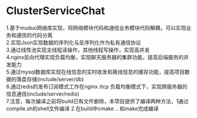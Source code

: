 # ClusterServiceChat
1.基于muduo网络库实现，将网络模块代码和通信业务模块代码解耦，可以实现业务和通信的代码分离    
2.实现Json实现数据的序列化与反序列化作为私有通信协议  
3.通过线性池实现主线程读操作，其他线程写操作，实现高并发    
4.nginx反向代理实现负载均衡，实现聊天服务器的集群功能，提高后端服务的并发能力  
5.通过mysql数据库实现在线信息的实时收发和离线信息的缓存功能，提高项目数据的落盘存储(include/server/db)  
6.通过redis的发布订阅模式工作在nginx /tcp 负载均衡模式下，实现跨服务器的信息通信(include/server/redis)  
7.注意，每次编译之前将build已有文件删除，本项目提供了编译两种方法，1通过compile.sh的shell文件编译 2.在build中cmake .. 和make完成编译

